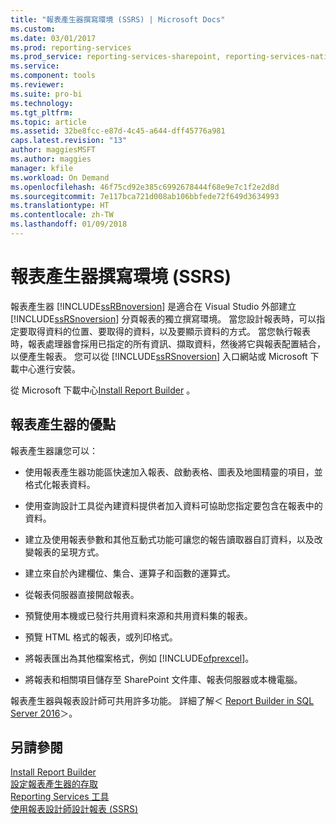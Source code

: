 ```yaml
---
title: "報表產生器撰寫環境 (SSRS) | Microsoft Docs"
ms.custom: 
ms.date: 03/01/2017
ms.prod: reporting-services
ms.prod_service: reporting-services-sharepoint, reporting-services-native
ms.service: 
ms.component: tools
ms.reviewer: 
ms.suite: pro-bi
ms.technology: 
ms.tgt_pltfrm: 
ms.topic: article
ms.assetid: 32be8fcc-e87d-4c45-a644-dff45776a981
caps.latest.revision: "13"
author: maggiesMSFT
ms.author: maggies
manager: kfile
ms.workload: On Demand
ms.openlocfilehash: 46f75cd92e385c6992678444f68e9e7c1f2e2d8d
ms.sourcegitcommit: 7e117bca721d008ab106bbfede72f649d3634993
ms.translationtype: HT
ms.contentlocale: zh-TW
ms.lasthandoff: 01/09/2018
---
```

# <a name="report-builder-authoring-environment-ssrs"></a>報表產生器撰寫環境 (SSRS)
  報表產生器 [!INCLUDE[ssRBnoversion](../../includes/ssrbnoversion-md.md)] 是適合在 Visual Studio 外部建立 [!INCLUDE[ssRSnoversion](../../includes/ssrsnoversion-md.md)] 分頁報表的獨立撰寫環境。 當您設計報表時，可以指定要取得資料的位置、要取得的資料，以及要顯示資料的方式。 當您執行報表時，報表處理器會採用已指定的所有資訊、擷取資料，然後將它與報表配置結合，以便產生報表。 您可以從 [!INCLUDE[ssRSnoversion](../../includes/ssrsnoversion-md.md)] 入口網站或 Microsoft 下載中心進行安裝。  
  
 從 Microsoft 下載中心[Install Report Builder](../../reporting-services/install-windows/install-report-builder.md) 。  
  
## <a name="benefits-of-report-builder"></a>報表產生器的優點  
 報表產生器讓您可以：  
  
-   使用報表產生器功能區快速加入報表、啟動表格、圖表及地圖精靈的項目，並格式化報表資料。  
  
-   使用查詢設計工具從內建資料提供者加入資料可協助您指定要包含在報表中的資料。  
  
-   建立及使用報表參數和其他互動式功能可讓您的報告讀取器自訂資料，以及改變報表的呈現方式。  
  
-   建立來自於內建欄位、集合、運算子和函數的運算式。  
  
-   從報表伺服器直接開啟報表。  
  
-   預覽使用本機或已發行共用資料來源和共用資料集的報表。  
  
-   預覽 HTML 格式的報表，或列印格式。  
  
-   將報表匯出為其他檔案格式，例如 [!INCLUDE[ofprexcel](../../includes/ofprexcel-md.md)]。  
  
-   將報表和相關項目儲存至 SharePoint 文件庫、報表伺服器或本機電腦。  
  
 報表產生器與報表設計師可共用許多功能。 詳細了解＜ [Report Builder in SQL Server 2016](../../reporting-services/report-builder/report-builder-in-sql-server-2016.md)＞。  
  
## <a name="see-also"></a>另請參閱  
 [Install Report Builder](../../reporting-services/install-windows/install-report-builder.md)   
 [設定報表產生器的存取](../../reporting-services/report-server/configure-report-builder-access.md)   
 [Reporting Services 工具](../../reporting-services/tools/reporting-services-tools.md)   
 [使用報表設計師設計報表 &#40;SSRS&#41;](../../reporting-services/tools/design-reporting-services-paginated-reports-with-report-designer-ssrs.md)  
  
  

